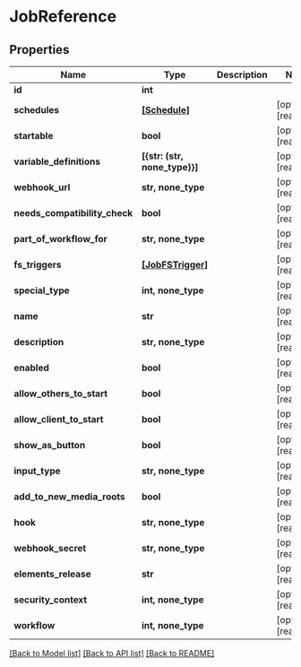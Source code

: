 # JobReference


## Properties

Name | Type | Description | Notes
------------ | ------------- | ------------- | -------------
**id** | **int** |  | 
**schedules** | [**[Schedule]**](Schedule.md) |  | [optional] [readonly] 
**startable** | **bool** |  | [optional] [readonly] 
**variable_definitions** | **[{str: (str, none_type)}]** |  | [optional] [readonly] 
**webhook_url** | **str, none_type** |  | [optional] [readonly] 
**needs_compatibility_check** | **bool** |  | [optional] [readonly] 
**part_of_workflow_for** | **str, none_type** |  | [optional] [readonly] 
**fs_triggers** | [**[JobFSTrigger]**](JobFSTrigger.md) |  | [optional] [readonly] 
**special_type** | **int, none_type** |  | [optional] [readonly] 
**name** | **str** |  | [optional] [readonly] 
**description** | **str, none_type** |  | [optional] [readonly] 
**enabled** | **bool** |  | [optional] [readonly] 
**allow_others_to_start** | **bool** |  | [optional] [readonly] 
**allow_client_to_start** | **bool** |  | [optional] [readonly] 
**show_as_button** | **bool** |  | [optional] [readonly] 
**input_type** | **str, none_type** |  | [optional] [readonly] 
**add_to_new_media_roots** | **bool** |  | [optional] [readonly] 
**hook** | **str, none_type** |  | [optional] [readonly] 
**webhook_secret** | **str, none_type** |  | [optional] [readonly] 
**elements_release** | **str** |  | [optional] [readonly] 
**security_context** | **int, none_type** |  | [optional] [readonly] 
**workflow** | **int, none_type** |  | [optional] [readonly] 

[[Back to Model list]](../#documentation-for-models) [[Back to API list]](../#documentation-for-api-endpoints) [[Back to README]](../)


